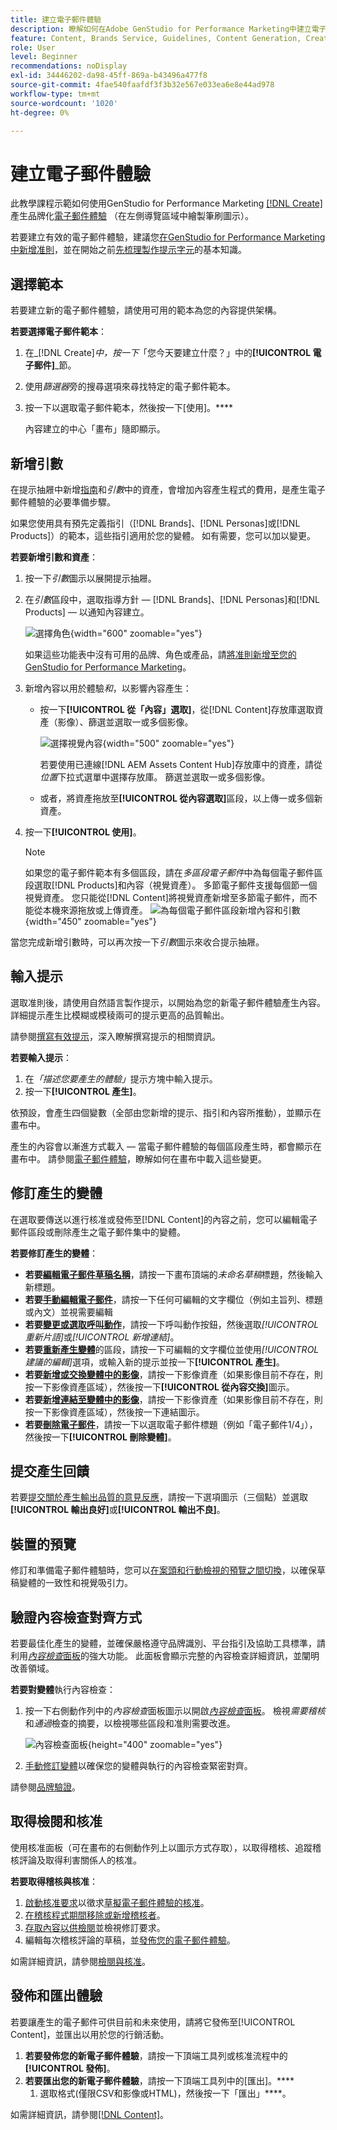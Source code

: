 ```yaml
---
title: 建立電子郵件體驗
description: 瞭解如何在Adobe GenStudio for Performance Marketing中建立電子郵件體驗。
feature: Content, Brands Service, Guidelines, Content Generation, Create, Experiences, Variant Generation
role: User
level: Beginner
recommendations: noDisplay
exl-id: 34446202-da98-45ff-869a-b43496a477f8
source-git-commit: 4fae540faafdf3f3b32e567e033ea6e8e44ad978
workflow-type: tm+mt
source-wordcount: '1020'
ht-degree: 0%

---
```


# 建立電子郵件體驗

此教學課程示範如何使用GenStudio for Performance Marketing [[!DNL Create]](/help/user-guide/create/overview.md)產生品牌化[電子郵件體驗](/help/user-guide/create/email-experiences.md) （在左側導覽區域中繪製筆刷圖示）。

若要建立有效的電子郵件體驗，建議您[在GenStudio for Performance Marketing中新增准則](/help/user-guide/guidelines/add-guidelines.md)，並在開始之前[先梳理製作提示字元](/help/user-guide/effective-prompts.md)的基本知識。

## 選擇範本

若要建立新的電子郵件體驗，請使用可用的範本為您的內容提供架構。

**若要選擇電子郵件範本**：

1. 在&#x200B;_[!DNL Create]_中，按一下_「您今天要建立什麼？」中的&#x200B;**[!UICONTROL 電子郵件]**_節。
1. 使用&#x200B;_篩選器_&#x200B;旁的搜尋選項來尋找特定的電子郵件範本。
1. 按一下以選取電子郵件範本，然後按一下[使用]。****

   內容建立的中心「畫布」隨即顯示。

## 新增引數

在提示抽屜中新增[指南](/help/user-guide/guidelines/overview.md)和&#x200B;_引數_&#x200B;中的資產，會增加內容產生程式的費用，是產生電子郵件體驗的必要準備步驟。

如果您使用具有預先定義指引（[!DNL Brands]、[!DNL Personas]或[!DNL Products]）的範本，這些指引適用於您的變體。 如有需要，您可以加以變更。

**若要新增引數和資產**：

1. 按一下&#x200B;_引數_&#x200B;圖示以展開提示抽屜。
1. 在&#x200B;_引數_&#x200B;區段中，選取指導方針 — [!DNL Brands]、[!DNL Personas]和[!DNL Products] — 以通知內容建立。

   ![選擇角色](/help/assets/persona-select.png){width="600" zoomable="yes"}

   如果這些功能表中沒有可用的品牌、角色或產品，請[將准則新增至您的GenStudio for Performance Marketing](/help/user-guide/guidelines/add-guidelines.md)。

1. 新增內容以用於體驗&#x200B;*和*，以影響內容產生：
   * 按一下&#x200B;**[!UICONTROL 從「內容」選取]**，從[!DNL Content]存放庫選取資產（影像）、篩選並選取一或多個影像。

     ![選擇視覺內容](/help/assets/content-select-email.png){width="500" zoomable="yes"}

     若要使用已連線[!DNL AEM Assets Content Hub]存放庫中的資產，請從&#x200B;_位置_&#x200B;下拉式選單中選擇存放庫。 篩選並選取一或多個影像。

   * 或者，將資產拖放至&#x200B;**[!UICONTROL 從內容選取]**&#x200B;區段，以上傳一或多個新資產。
1. 按一下&#x200B;**[!UICONTROL 使用]**。

   >[!NOTE]
   >如果您的電子郵件範本有多個區段，請在&#x200B;_多區段電子郵件_&#x200B;中為每個電子郵件區段選取[!DNL Products]和內容（視覺資產）。 多節電子郵件支援每個節一個視覺資產。 您只能從[!DNL Content]將視覺資產新增至多節電子郵件，而不能從本機來源拖放或上傳資產。
   >![為每個電子郵件區段新增內容和引數](/help/assets/parameters-multisection-email.png){width="450" zoomable="yes"}

當您完成新增引數時，可以再次按一下&#x200B;_引數_&#x200B;圖示來收合提示抽屜。

## 輸入提示

選取准則後，請使用自然語言製作提示，以開始為您的新電子郵件體驗產生內容。 詳細提示產生比模糊或模稜兩可的提示更高的品質輸出。

請參閱[撰寫有效提示](/help/user-guide/effective-prompts.md)，深入瞭解撰寫提示的相關資訊。

**若要輸入提示**：

1. 在&#x200B;_「描述您要產生的體驗」_&#x200B;提示方塊中輸入提示。
1. 按一下&#x200B;**[!UICONTROL 產生]**。

依預設，會產生四個變數（全部由您新增的提示、指引和內容所推動），並顯示在畫布中。

產生的內容會以漸進方式載入 — 當電子郵件體驗的每個區段產生時，都會顯示在畫布中。 請參閱[電子郵件體驗](/help/user-guide/create/meta-experiences.md#progressive-loading)，瞭解如何在畫布中載入這些變更。

## 修訂產生的變體

在選取要傳送以進行核准或發佈至[!DNL Content]的內容之前，您可以編輯電子郵件區段或刪除產生之電子郵件集中的變體。

**若要修訂產生的變體**：

* **若要[編輯電子郵件草稿名稱](/help/user-guide/create/manage-variants.md#change-draft-name)**，請按一下畫布頂端的&#x200B;_未命名草稿_&#x200B;標題，然後輸入新標題。
* **若要[手動編輯電子郵件](/help/user-guide/create/manage-variants.md#manually-edit-text)**，請按一下任何可編輯的文字欄位（例如主旨列、標題或內文）並視需要編輯
* **若要[變更或選取呼叫動作](/help/user-guide/create/manage-variants.md#revise-call-to-action)**，請按一下呼叫動作按鈕，然後選取&#x200B;_[!UICONTROL 重新片語]_&#x200B;或&#x200B;_[!UICONTROL 新增連結]_。
* **若要[重新產生變體](/help/user-guide/create/manage-variants.md#re-generate-sections)**&#x200B;的區段，請按一下可編輯的文字欄位並使用&#x200B;_[!UICONTROL 建議的編輯]_&#x200B;選項，或輸入新的提示並按一下&#x200B;**[!UICONTROL 產生]**。
* **若要[新增或交換變體中的影像](/help/user-guide/create/manage-variants.md#swap-image)**，請按一下影像資產（如果影像目前不存在，則按一下影像資產區域），然後按一下&#x200B;**[!UICONTROL 從內容交換]**&#x200B;圖示。
* **若要[新增連結至變體中的影像](/help/user-guide/create/manage-variants.md#add-image-link)**，請按一下影像資產（如果影像目前不存在，則按一下影像資產區域），然後按一下連結圖示。
* **若要[刪除電子郵件](/help/user-guide/create/manage-variants.md#delete-variant)**，請按一下以選取電子郵件標題（例如「電子郵件1/4」），然後按一下&#x200B;**[!UICONTROL 刪除變體]**。

## 提交產生回饋

若要[提交關於產生輸出品質的意見反應](/help/user-guide/create/manage-variants.md#generation-feedback)，請按一下選項圖示（三個點）並選取&#x200B;**[!UICONTROL 輸出良好]**&#x200B;或&#x200B;**[!UICONTROL 輸出不良]**。

## 裝置的預覽

修訂和準備電子郵件體驗時，您可以[在案頭和行動檢視的預覽之間切換](/help/user-guide/create/manage-variants.md#preview-for-device)，以確保草稿變體的一致性和視覺吸引力。

## 驗證內容檢查對齊方式

若要最佳化產生的變體，並確保嚴格遵守品牌識別、平台指引及協助工具標準，請利用&#x200B;[_內容檢查_&#x200B;面板](/help/user-guide/guidelines/brand-validation.md#content-check-panel)的強大功能。 此面板會顯示完整的內容檢查詳細資訊，並闡明改善領域。

**若要對變體**&#x200B;執行內容檢查：

1. 按一下右側動作列中的&#x200B;_內容檢查_&#x200B;面板圖示以開啟&#x200B;[_內容檢查_&#x200B;面板](/help/user-guide/guidelines/brand-validation.md#content-check-panel)。 檢視&#x200B;*需要稽核*&#x200B;和&#x200B;*通過*&#x200B;檢查的摘要，以檢視哪些區段和准則需要改進。

   ![_內容檢查_&#x200B;面板](/help/assets/content-check-panel.png){height="400" zoomable="yes"}

1. [手動修訂變體](#revise-generated-variants)以確保您的變體與執行的內容檢查緊密對齊。

請參閱[品牌驗證](/help/user-guide/guidelines/brand-validation.md)。

## 取得檢閱和核准

使用核准面板（可在畫布的右側動作列上以圖示方式存取），以取得稽核、追蹤稽核評論及取得利害關係人的核准。

**若要取得稽核與核准**：

1. [啟動核准要求](/help/user-guide/approvals/request-review.md)以徵求[草擬電子郵件體驗的核准](/help/user-guide/approvals/approve-content.md)。
1. [在稽核程式期間移除或新增稽核者](/help/user-guide/approvals/review-and-edit.md#manage-approvals)。
1. [存取內容以供檢閱](/help/user-guide/approvals/review-and-edit.md#access-content-for-review)並檢視修訂要求。
1. 編輯每次稽核評論的草稿，並[發佈您的電子郵件體驗](#publish-and-export-experience)。

如需詳細資訊，請參閱[檢閱與核准](/help/user-guide/approvals/overview.md)。

## 發佈和匯出體驗

若要讓產生的電子郵件可供目前和未來使用，請將它發佈至[!UICONTROL Content]，並匯出以用於您的行銷活動。

1. **若要發佈您的新電子郵件體驗**，請按一下頂端工具列或核准流程中的&#x200B;**[!UICONTROL 發佈]**。
1. **若要匯出您的新電子郵件體驗**，請按一下頂端工具列中的[匯出]。****
   1. 選取格式(僅限CSV和影像或HTML)，然後按一下「匯出」****。

如需詳細資訊，請參閱[[!DNL Content]](/help/user-guide/content/overview.md#search-and-find-approved-content)。
